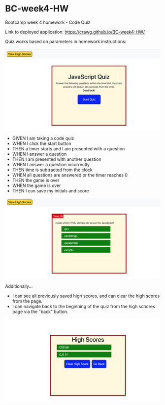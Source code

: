 # BC-week4-HW
Bootcamp week 4 homework - Code Quiz 

Link to deployed application: https://crawg.github.io/BC-week4-HW/

Quiz works based on parameters in homework instructions:

![Screenshot 1](https://github.com/CrawG/BC-week4-HW/blob/master/images/Screen%20Shot%202020-09-29%20at%202.04.16%20PM.png)

 - GIVEN I am taking a code quiz
 - WHEN I click the start button
 - THEN a timer starts and I am presented with a question
 - WHEN I answer a question
 - THEN I am presented with another question
 - WHEN I answer a question incorrectly
 - THEN time is subtracted from the clock
 - WHEN all questions are answered or the timer reaches 0
 - THEN the game is over
 - WHEN the game is over
 - THEN I can save my initials and score

![Screenshot 2](https://github.com/CrawG/BC-week4-HW/blob/master/images/Screen%20Shot%202020-09-29%20at%202.08.30%20PM.png)

Additionally...
 - I can see all previously saved high scores, and can clear the high scores from the page.
 - I can navigate back to the beginning of the quiz from the high schores page via the "back" button.

 ![Screenshot 3](https://github.com/CrawG/BC-week4-HW/blob/master/images/Screen%20Shot%202020-09-29%20at%202.06.09%20PM.png)
